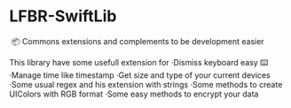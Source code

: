 # LFBR-SwiftLib
 📦 Commons extensions and complements to be development easier

This library have some usefull extension for 
  ·Dismiss keyboard easy ⌨️
  ·Manage time like timestamp
  ·Get size and type of your current devices
  ·Some usual regex and his extension with strings
  ·Some methods to create UIColors with RGB format
  ·Some easy methods to encrypt your data
  
